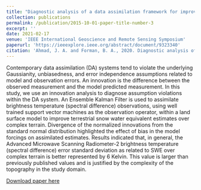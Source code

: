 ```yaml
---
title: "Diagnostic analysis of a data assimilation framework for improving snow mass estimation in complex terrain"
collection: publications
permalink: /publication/2015-10-01-paper-title-number-3
excerpt: ''
date: 2021-02-17
venue: 'IEEE International Geoscience and Remote Sensing Symposium'
paperurl: 'https://ieeexplore.ieee.org/abstract/document/9323340'
citation: 'Ahmad, J. A. and Forman, B. A., 2020. Diagnostic analysis of a data assimilation framework for improving snow mass estimation in complex terrain. IEEE International Geoscience and Remote Sensing Symposium, pp. 2942–2945.'
---
```


Contemporary data assimilation (DA) systems tend to violate the underlying Gaussianity, unbiasedness, and error independence assumptions related to model and observation errors. An innovation is the difference between the observed measurement and the model predicted measurement. In this study, we use an innovation analysis to diagnose assumption violations within the DA system. An Ensemble Kalman Filter is used to assimilate brightness temperature (spectral difference) observations, using well trained support vector machines as the observation operator, within a land surface model to improve terrestrial snow water equivalent estimates over complex terrain. Divergence of the normalized innovations from the standard normal distribution highlighted the effect of bias in the model forcings on assimilated estimates. Results indicated that, in general, the Advanced Microwave Scanning Radiometer-2 brightness temperature (spectral difference) error standard deviation as related to SWE over complex terrain is better represented by 6 Kelvin. This value is larger than previously published values and is justified by the complexity of the topography in the study domain.

[Download paper here](https://ieeexplore.ieee.org/abstract/document/9323340)
